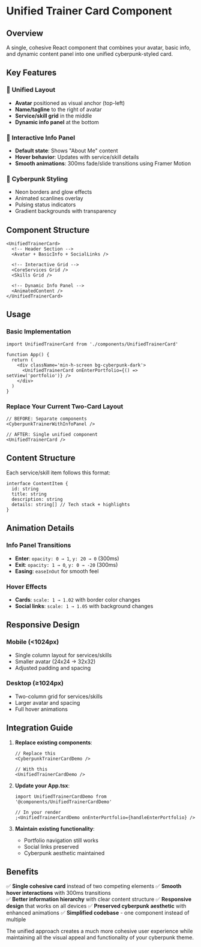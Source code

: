 # Unified Trainer Card Component

## Overview

A single, cohesive React component that combines your avatar, basic info, and dynamic content panel into one unified cyberpunk-styled card.

## Key Features

### 🎯 **Unified Layout**

- **Avatar** positioned as visual anchor (top-left)
- **Name/tagline** to the right of avatar
- **Service/skill grid** in the middle
- **Dynamic info panel** at the bottom

### 🔄 **Interactive Info Panel**

- **Default state**: Shows "About Me" content
- **Hover behavior**: Updates with service/skill details
- **Smooth animations**: 300ms fade/slide transitions using Framer Motion

### 🎨 **Cyberpunk Styling**

- Neon borders and glow effects
- Animated scanlines overlay
- Pulsing status indicators
- Gradient backgrounds with transparency

## Component Structure

```tsx
<UnifiedTrainerCard>
  <!-- Header Section -->
  <Avatar + BasicInfo + SocialLinks />

  <!-- Interactive Grid -->
  <CoreServices Grid />
  <Skills Grid />

  <!-- Dynamic Info Panel -->
  <AnimatedContent />
</UnifiedTrainerCard>
```

## Usage

### Basic Implementation

```tsx
import UnifiedTrainerCard from './components/UnifiedTrainerCard'

function App() {
  return (
    <div className='min-h-screen bg-cyberpunk-dark'>
      <UnifiedTrainerCard onEnterPortfolio={() => setView('portfolio')} />
    </div>
  )
}
```

### Replace Your Current Two-Card Layout

```tsx
// BEFORE: Separate components
<CyberpunkTrainerWithInfoPanel />

// AFTER: Single unified component
<UnifiedTrainerCard />
```

## Content Structure

Each service/skill item follows this format:

```tsx
interface ContentItem {
  id: string
  title: string
  description: string
  details: string[] // Tech stack + highlights
}
```

## Animation Details

### Info Panel Transitions

- **Enter**: `opacity: 0 → 1`, `y: 20 → 0` (300ms)
- **Exit**: `opacity: 1 → 0`, `y: 0 → -20` (300ms)
- **Easing**: `easeInOut` for smooth feel

### Hover Effects

- **Cards**: `scale: 1 → 1.02` with border color changes
- **Social links**: `scale: 1 → 1.05` with background changes

## Responsive Design

### Mobile (<1024px)

- Single column layout for services/skills
- Smaller avatar (24x24 → 32x32)
- Adjusted padding and spacing

### Desktop (≥1024px)

- Two-column grid for services/skills
- Larger avatar and spacing
- Full hover animations

## Integration Guide

1. **Replace existing components**:

   ```tsx
   // Replace this
   <CyberpunkTrainerCardDemo />

   // With this
   <UnifiedTrainerCardDemo />
   ```

2. **Update your App.tsx**:

   ```tsx
   import UnifiedTrainerCardDemo from '@components/UnifiedTrainerCardDemo'

   // In your render
   ;<UnifiedTrainerCardDemo onEnterPortfolio={handleEnterPortfolio} />
   ```

3. **Maintain existing functionality**:
   - Portfolio navigation still works
   - Social links preserved
   - Cyberpunk aesthetic maintained

## Benefits

✅ **Single cohesive card** instead of two competing elements
✅ **Smooth hover interactions** with 300ms transitions  
✅ **Better information hierarchy** with clear content structure
✅ **Responsive design** that works on all devices
✅ **Preserved cyberpunk aesthetic** with enhanced animations
✅ **Simplified codebase** - one component instead of multiple

The unified approach creates a much more cohesive user experience while maintaining all the visual appeal and functionality of your cyberpunk theme.
